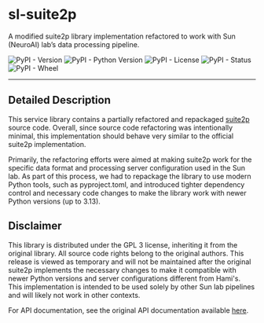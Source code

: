 # sl-suite2p

A modified suite2p library implementation refactored to work with Sun (NeuroAI) lab’s data processing pipeline.

![PyPI - Version](https://img.shields.io/pypi/v/sl-experiment)
![PyPI - Python Version](https://img.shields.io/pypi/pyversions/sl-experiment)
![PyPI - License](https://img.shields.io/pypi/l/sl-experiment)
![PyPI - Status](https://img.shields.io/pypi/status/sl-experiment)
![PyPI - Wheel](https://img.shields.io/pypi/wheel/sl-experiment)
___

## Detailed Description

This service library contains a partially refactored and repackaged [suite2p](https://github.com/MouseLand/suite2p) 
source code. Overall, since source code refactoring was intentionally minimal, this implementation should behave very 
similar to the official suite2p implementation. 

Primarily, the refactoring efforts were aimed at making suite2p work for the specific data format and processing server 
configuration used in the Sun lab. As part of this process, we had to repackage the library to use modern Python tools, 
such as pyproject.toml, and introduced tighter dependency control and necessary code changes to make the library work 
with newer Python versions (up to 3.13).

## Disclaimer

This library is distributed under the GPL 3 license, inheriting it from the original library. All source code rights 
belong to the original authors. This release is viewed as temporary and will not be maintained after the original 
suite2p implements the necessary changes to make it compatible with newer Python versions and server configurations
different from Hami's. This implementation is intended to be used solely by other Sun lab pipelines and will likely not
work in other contexts.

For API documentation, see the original API documentation available 
[here](https://suite2p.readthedocs.io/en/latest/settings.html).